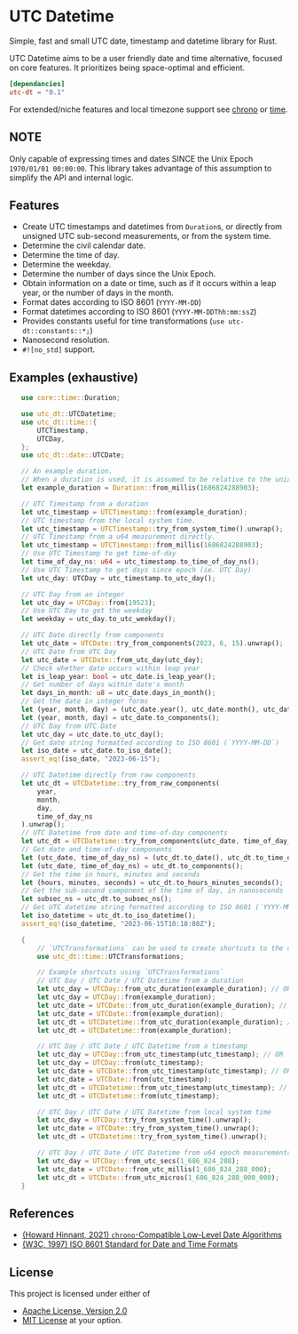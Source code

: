 # UTC Datetime
Simple, fast and small UTC date, timestamp and datetime library for Rust.

UTC Datetime aims to be a user friendly date and time alternative, focused on core features.
It prioritizes being space-optimal and efficient.

```toml
[dependancies]
utc-dt = "0.1"
```
For extended/niche features and local timezone support see [chrono](https://github.com/chronotope/chrono) or [time](https://github.com/time-rs/time).

## NOTE
Only capable of expressing times and dates SINCE the Unix Epoch `1970/01/01 00:00:00`. This library takes advantage of this assumption to simplify the API and internal logic.

## Features
- Create UTC timestamps and datetimes from `Duration`s, or directly from unsigned UTC sub-second measurements, or from the system time.
- Determine the civil calendar date.
- Determine the time of day.
- Determine the weekday.
- Determine the number of days since the Unix Epoch.
- Obtain information on a date or time, such as if it occurs within a leap year, or the number of days in the month.
- Format dates according to ISO 8601 (`YYYY-MM-DD`)
- Format datetimes according to ISO 8601 (`YYYY-MM-DDThh:mm:ssZ`)
- Provides constants useful for time transformations (`use utc-dt::constants::*;`)
- Nanosecond resolution.
- `#![no_std]` support.

## Examples (exhaustive)
 ```Rust
    use core::time::Duration;

    use utc_dt::UTCDatetime;
    use utc_dt::time::{
        UTCTimestamp,
        UTCDay,
    };
    use utc_dt::date::UTCDate;

    // An example duration.
    // When a duration is used, it is assumed to be relative to the unix epoch.
    let example_duration = Duration::from_millis(1686824288903);

    // UTC Timestamp from a duration
    let utc_timestamp = UTCTimestamp::from(example_duration);
    // UTC timestamp from the local system time.
    let utc_timestamp = UTCTimestamp::try_from_system_time().unwrap();
    // UTC Timestamp from a u64 measurement directly.
    let utc_timestamp = UTCTimestamp::from_millis(1686824288903);
    // Use UTC Timestamp to get time-of-day
    let time_of_day_ns: u64 = utc_timestamp.to_time_of_day_ns();
    // Use UTC Timestamp to get days since epoch (ie. UTC Day)
    let utc_day: UTCDay = utc_timestamp.to_utc_day();

    // UTC Day from an integer
    let utc_day = UTCDay::from(19523);
    // Use UTC Day to get the weekday
    let weekday = utc_day.to_utc_weekday();

    // UTC Date directly from components
    let utc_date = UTCDate::try_from_components(2023, 6, 15).unwrap();
    // UTC Date from UTC Day
    let utc_date = UTCDate::from_utc_day(utc_day);
    // Check whether date occurs within leap year
    let is_leap_year: bool = utc_date.is_leap_year();
    // Get number of days within date's month
    let days_in_month: u8 = utc_date.days_in_month();
    // Get the date in integer forms
    let (year, month, day) = (utc_date.year(), utc_date.month(), utc_date.day()); // OR
    let (year, month, day) = utc_date.to_components();
    // UTC Day from UTC Date
    let utc_day = utc_date.to_utc_day();
    // Get date string formatted according to ISO 8601 (`YYYY-MM-DD`)
    let iso_date = utc_date.to_iso_date();
    assert_eq!(iso_date, "2023-06-15");

    // UTC Datetime directly from raw components
    let utc_dt = UTCDatetime::try_from_raw_components(
        year,
        month,
        day,
        time_of_day_ns
    ).unwrap();
    // UTC Datetime from date and time-of-day components
    let utc_dt = UTCDatetime::try_from_components(utc_date, time_of_day_ns).unwrap();
    // Get date and time-of-day components
    let (utc_date, time_of_day_ns) = (utc_dt.to_date(), utc_dt.to_time_of_day_ns());
    let (utc_date, time_of_day_ns) = utc_dt.to_components();
    // Get the time in hours, minutes and seconds
    let (hours, minutes, seconds) = utc_dt.to_hours_minutes_seconds();
    // Get the sub-second component of the time of day, in nanoseconds
    let subsec_ns = utc_dt.to_subsec_ns();
    // Get UTC datetime string formatted according to ISO 8601 (`YYYY-MM-DDThh:mm:ssZ`)
    let iso_datetime = utc_dt.to_iso_datetime();
    assert_eq!(iso_datetime, "2023-06-15T10:18:08Z");

    {
        // `UTCTransformations` can be used to create shortcuts to the desired type!
        use utc_dt::time::UTCTransformations;

        // Example shortcuts using `UTCTransformations`
        // UTC Day / UTC Date / UTC Datetime from a duration
        let utc_day = UTCDay::from_utc_duration(example_duration); // OR
        let utc_day = UTCDay::from(example_duration);
        let utc_date = UTCDate::from_utc_duration(example_duration); // OR
        let utc_date = UTCDate::from(example_duration);
        let utc_dt = UTCDatetime::from_utc_duration(example_duration); // OR
        let utc_dt = UTCDatetime::from(example_duration);

        // UTC Day / UTC Date / UTC Datetime from a timestamp
        let utc_day = UTCDay::from_utc_timestamp(utc_timestamp); // OR
        let utc_day = UTCDay::from(utc_timestamp);
        let utc_date = UTCDate::from_utc_timestamp(utc_timestamp); // OR
        let utc_date = UTCDate::from(utc_timestamp);
        let utc_dt = UTCDatetime::from_utc_timestamp(utc_timestamp); // OR
        let utc_dt = UTCDatetime::from(utc_timestamp);

        // UTC Day / UTC Date / UTC Datetime from local system time
        let utc_day = UTCDay::try_from_system_time().unwrap();
        let utc_date = UTCDate::try_from_system_time().unwrap();
        let utc_dt = UTCDatetime::try_from_system_time().unwrap();

        // UTC Day / UTC Date / UTC Datetime from u64 epoch measurements
        let utc_day = UTCDay::from_utc_secs(1_686_824_288);
        let utc_date = UTCDate::from_utc_millis(1_686_824_288_000);
        let utc_dt = UTCDate::from_utc_micros(1_686_824_288_000_000);
    }
```

## References
- [(Howard Hinnant, 2021) `chrono`-Compatible Low-Level Date Algorithms](http://howardhinnant.github.io/date_algorithms.html)
- [(W3C, 1997) ISO 8601 Standard for Date and Time Formats](https://www.w3.org/TR/NOTE-datetime)

## License
This project is licensed under either of
* [Apache License, Version 2.0](https://www.apache.org/licenses/LICENSE-2.0)
* [MIT License](https://opensource.org/licenses/MIT)
at your option.